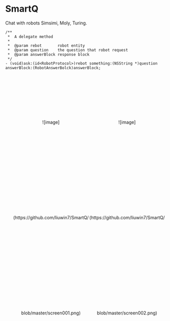 # SmartQ
Chat with robots Simsimi, Moly, Turing. 
```
/**
 *  A delegate method
 *
 *  @param rebot       robot entity
 *  @param question    the question that robot request
 *  @param answerBlock response block
 */
- (void)ask:(id<RobotProtocol>)rebot something:(NSString *)question answerBlock:(RobotAnswerBolck)answerBlock;
```
<style type="text/css">
	li {
	    list-style-type:none;
	    float:left;
	    width:240px;
	    text-align:center;
	    line-height:300px;
	    font-size:14px;
	}
</style>

<div >
    <ul>                
        <li>![image](https://github.com/liuwin7/SmartQ/blob/master/screen001.png)</li>
        <li>![image](https://github.com/liuwin7/SmartQ/blob/master/screen002.png)</li>
    </ul>
</div>
